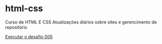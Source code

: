 # html-css
 Curso de HTML E CSS
 Atualizações diários sobre sites e gerencimento de repositório

 <a href="https://github.com/OliveiraVictoria/html-css/exercicios/desafio005/index.html">Executar o desafio 005</a>